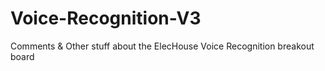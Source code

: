 # Voice-Recognition-V3
Comments &amp; Other stuff about the ElecHouse Voice Recognition breakout board
